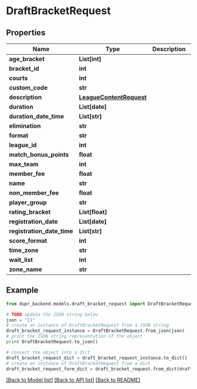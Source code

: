 # DraftBracketRequest


## Properties
Name | Type | Description | Notes
------------ | ------------- | ------------- | -------------
**age_bracket** | **List[int]** |  | [optional] 
**bracket_id** | **int** |  | 
**courts** | **int** |  | [optional] 
**custom_code** | **str** |  | [optional] 
**description** | [**LeagueContentRequest**](LeagueContentRequest.md) |  | [optional] 
**duration** | **List[date]** |  | [optional] 
**duration_date_time** | **List[str]** |  | [optional] 
**elimination** | **str** |  | [optional] 
**format** | **str** |  | [optional] 
**league_id** | **int** |  | [optional] 
**match_bonus_points** | **float** |  | [optional] 
**max_team** | **int** |  | [optional] 
**member_fee** | **float** |  | [optional] 
**name** | **str** |  | [optional] 
**non_member_fee** | **float** |  | [optional] 
**player_group** | **str** |  | [optional] 
**rating_bracket** | **List[float]** |  | [optional] 
**registration_date** | **List[date]** |  | [optional] 
**registration_date_time** | **List[str]** |  | [optional] 
**score_format** | **int** |  | [optional] 
**time_zone** | **str** |  | [optional] 
**wait_list** | **int** |  | [optional] 
**zone_name** | **str** |  | [optional] 

## Example

```python
from dupr_backend.models.draft_bracket_request import DraftBracketRequest

# TODO update the JSON string below
json = "{}"
# create an instance of DraftBracketRequest from a JSON string
draft_bracket_request_instance = DraftBracketRequest.from_json(json)
# print the JSON string representation of the object
print DraftBracketRequest.to_json()

# convert the object into a dict
draft_bracket_request_dict = draft_bracket_request_instance.to_dict()
# create an instance of DraftBracketRequest from a dict
draft_bracket_request_form_dict = draft_bracket_request.from_dict(draft_bracket_request_dict)
```
[[Back to Model list]](../README.md#documentation-for-models) [[Back to API list]](../README.md#documentation-for-api-endpoints) [[Back to README]](../README.md)



